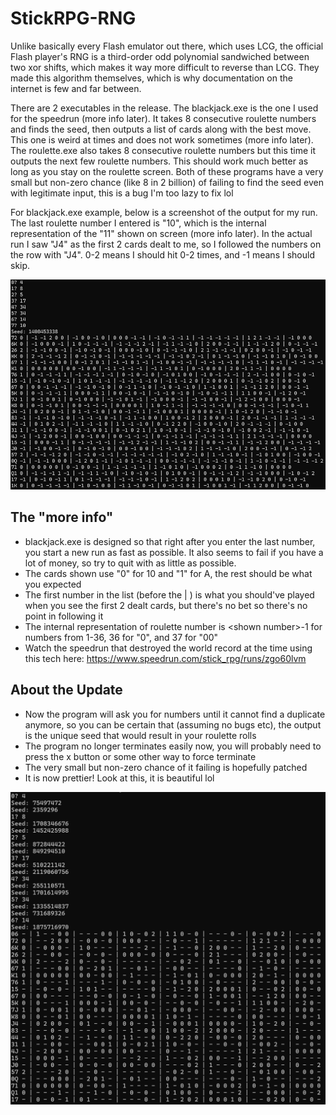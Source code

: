 # StickRPG-RNG
Unlike basically every Flash emulator out there, which uses LCG, the official Flash player's RNG is a third-order odd polynomial sandwiched between two xor shifts, which makes it way more difficult to reverse than LCG. They made this algorithm themselves, which is why documentation on the internet is few and far between.

There are 2 executables in the release. The blackjack.exe is the one I used for the speedrun (more info later). It takes 8 consecutive roulette numbers and finds the seed, then outputs a list of cards along with the best move. This one is weird at times and does not work sometimes (more info later). The roulette.exe also takes 8 consecutive roulette numbers but this time it outputs the next few roulette numbers. This should work much better as long as you stay on the roulette screen. Both of these programs have a very small but non-zero chance (like 8 in 2 billion) of failing to find the seed even with legitimate input, this is a bug I'm too lazy to fix lol

For blackjack.exe example, below is a screenshot of the output for my run. The last roulette number I entered is "10", which is the internal representation of the "11" shown on screen (more info later). In the actual run I saw "J4" as the first 2 cards dealt to me, so I followed the numbers on the row with "J4". 0-2 means I should hit 0-2 times, and -1 means I should skip.

![seed_run.png](https://github.com/Anonymous1212144/StickRPG-RNG/blob/main/seed_run.png)

## The "more info"
- blackjack.exe is designed so that right after you enter the last number, you start a new run as fast as possible. It also seems to fail if you have a lot of money, so try to quit with as little as possible.
- The cards shown use "0" for 10 and "1" for A, the rest should be what you expected
- The first number in the list (before the | ) is what you should've played when you see the first 2 dealt cards, but there's no bet so there's no point in following it
- The internal representation of roulette number is \<shown number>-1 for numbers from 1-36, 36 for "0", and 37 for "00"
- Watch the speedrun that destroyed the world record at the time using this tech here: https://www.speedrun.com/stick_rpg/runs/zgo60lvm

## About the Update
- Now the program will ask you for numbers until it cannot find a duplicate anymore, so you can be certain that (assuming no bugs etc), the output is the unique seed that would result in your roulette rolls
- The program no longer terminates easily now, you will probably need to press the x button or some other way to force terminate
- The very small but non-zero chance of it failing is hopefully patched
- It is now prettier! Look at this, it is beautiful lol

![seed_run2.png](https://github.com/Anonymous1212144/StickRPG-RNG/blob/main/seed_run2.png)
